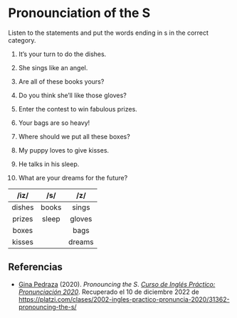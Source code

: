 # Pronounciation of the S

Listen to the statements and put the words ending in s in the correct category.

1.  It’s your turn to do the dishes.
2.  She sings like an angel.

3.  Are all of these books yours?

4.  Do you think she’ll like those gloves?

5.  Enter the contest to win fabulous prizes.

6.  Your bags are so heavy!

7.  Where should we put all these boxes?

8.  My puppy loves to give kisses.

9.  He talks in his sleep.

10.  What are your dreams for the future?

|  /iz/  |  /s/  |  /z/   |
|:------:|:-----:|:------:|
| dishes | books | sings  |
| prizes | sleep | gloves |
| boxes  |       |  bags  |
| kisses |       | dreams |
 

## Referencias

- [Gina Pedraza](https://platzi.com/profes/gina-pedraza/) (2020). _Pronouncing the S_.  [_Curso de Inglés Práctico: Pronunciación 2020_](https://platzi.com/clases/old/ingles-practico-pronuncia-2020/). Recuperado el 10 de diciembre 2022 de https://platzi.com/clases/2002-ingles-practico-pronuncia-2020/31362-pronouncing-the-s/